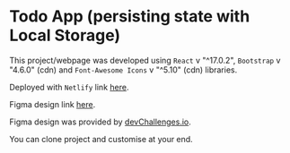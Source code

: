 # Todo App (persisting state with Local Storage)

This project/webpage was developed using `React` v "^17.0.2", `Bootstrap` v "4.6.0" (cdn) and `Font-Awesome Icons` v "^5.10" (cdn) libraries.

Deployed with `Netlify` link [here](https://todo-adeoluwa.netlify.app/).

Figma design link [here](https://www.figma.com/file/SClDA1weEGA3Mo8Is8Sbf2/todo?node-id=0%3A1).

Figma design was provided by [devChallenges.io](https://devchallenges.io/).

You can clone project and customise at your end.

